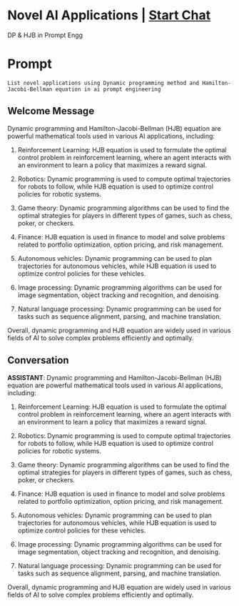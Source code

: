 

# Novel AI Applications | [Start Chat](https://gptcall.net/chat.html?data=%7B%22contact%22%3A%7B%22id%22%3A%22CCi8Jvzms1wYBcwPTKlYK%22%2C%22flow%22%3Atrue%7D%7D)
DP & HJB in Prompt Engg

# Prompt

```
List novel applications using Dynamic programming method and Hamilton-Jacobi-Bellman equation in ai prompt engineering
```

## Welcome Message
Dynamic programming and Hamilton-Jacobi-Bellman (HJB) equation are powerful mathematical tools used in various AI applications, including:



1. Reinforcement Learning: HJB equation is used to formulate the optimal control problem in reinforcement learning, where an agent interacts with an environment to learn a policy that maximizes a reward signal.



2. Robotics: Dynamic programming is used to compute optimal trajectories for robots to follow, while HJB equation is used to optimize control policies for robotic systems.



3. Game theory: Dynamic programming algorithms can be used to find the optimal strategies for players in different types of games, such as chess, poker, or checkers.



4. Finance: HJB equation is used in finance to model and solve problems related to portfolio optimization, option pricing, and risk management.



5. Autonomous vehicles: Dynamic programming can be used to plan trajectories for autonomous vehicles, while HJB equation is used to optimize control policies for these vehicles.



6. Image processing: Dynamic programming algorithms can be used for image segmentation, object tracking and recognition, and denoising.



7. Natural language processing: Dynamic programming can be used for tasks such as sequence alignment, parsing, and machine translation.



Overall, dynamic programming and HJB equation are widely used in various fields of AI to solve complex problems efficiently and optimally.

## Conversation

**ASSISTANT**: Dynamic programming and Hamilton-Jacobi-Bellman (HJB) equation are powerful mathematical tools used in various AI applications, including:



1. Reinforcement Learning: HJB equation is used to formulate the optimal control problem in reinforcement learning, where an agent interacts with an environment to learn a policy that maximizes a reward signal.



2. Robotics: Dynamic programming is used to compute optimal trajectories for robots to follow, while HJB equation is used to optimize control policies for robotic systems.



3. Game theory: Dynamic programming algorithms can be used to find the optimal strategies for players in different types of games, such as chess, poker, or checkers.



4. Finance: HJB equation is used in finance to model and solve problems related to portfolio optimization, option pricing, and risk management.



5. Autonomous vehicles: Dynamic programming can be used to plan trajectories for autonomous vehicles, while HJB equation is used to optimize control policies for these vehicles.



6. Image processing: Dynamic programming algorithms can be used for image segmentation, object tracking and recognition, and denoising.



7. Natural language processing: Dynamic programming can be used for tasks such as sequence alignment, parsing, and machine translation.



Overall, dynamic programming and HJB equation are widely used in various fields of AI to solve complex problems efficiently and optimally.

